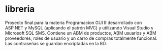 # libreria
Proyecto final para la materia Programacion GUI II desarrollado con ASP.NET y MySQL (aplicando el patrón MVC) y utilizando Visual Studio y Microsoft SQL SMS. Contiene un ABM de productos, ABM usuarios y ABM proveedores, roles de usuario y un carro de compras totalmente funcional. Las contraseñas se guardan encriptadas en la BD.

